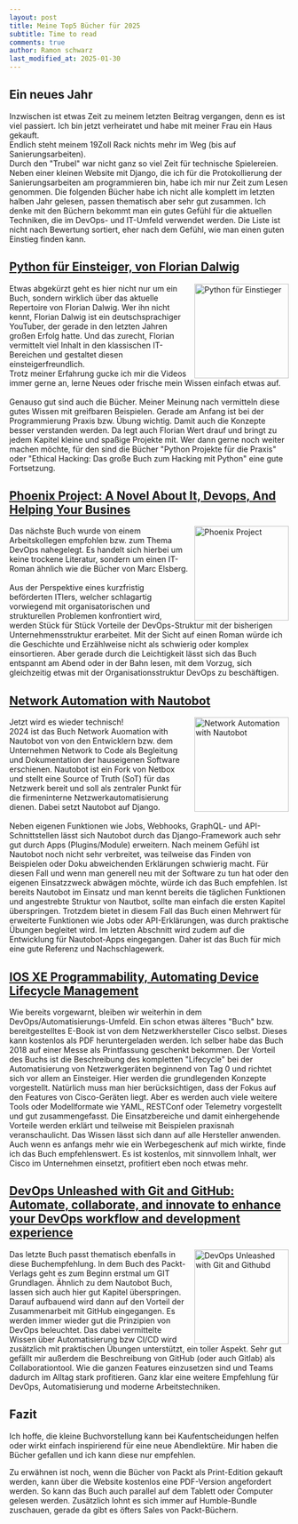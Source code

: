 ```yaml
---
layout: post
title: Meine Top5 Bücher für 2025
subtitle: Time to read
comments: true
author: Ramon schwarz
last_modified_at: 2025-01-30
---
```


<style>
  .bild-text {
    align-items: center;
  }
  .bild-text img {
    margin-left: 10px;
    width: 170px;
   float: right;
  }
</style>

## Ein neues Jahr

Inzwischen ist etwas Zeit zu meinem letzten Beitrag vergangen, denn es ist viel passiert. Ich bin jetzt verheiratet und habe mit meiner Frau ein Haus gekauft. <br>
Endlich steht meinem 19Zoll Rack nichts mehr im Weg (bis auf Sanierungsarbeiten). <br>
Durch den "Trubel" war nicht ganz so viel Zeit für technische Spielereien. Neben einer kleinen Website mit Django, die ich für die Protokollierung der Sanierungsarbeiten am programmieren bin, habe ich mir nur Zeit zum Lesen genommen. 
Die folgenden Bücher habe ich nicht alle komplett im letzten halben Jahr gelesen, passen thematisch aber sehr gut zusammen. Ich denke mit den Büchern bekommt man ein gutes Gefühl für die aktuellen Techniken, die im DevOps- und IT-Umfeld verwendet werden. Die Liste ist nicht nach Bewertung sortiert, eher nach dem Gefühl, wie man einen guten Einstieg finden kann.

## [Python für Einsteiger, von Florian Dalwig](https://www.amazon.de/Ethical-Hacking-verschiedene-Methoden-verstehen/dp/3969673305/ref=sr_1_2?crid=3Q03RNRE8XC9X&dib=eyJ2IjoiMSJ9.E8NvHasIhUZn5BEnUinoABSytF6cdDpkVRlvJv-kUq3on4iat84WYzbba6s9MMs5Ar278HWaJb7V27yLen6X49VsGUHZVsIDjMh4GdR_9CplZwSLgMDoy91qIWVdj_-J4J-u0wbjfnookW7SXOHCDuh9sKeOJfkA9aW8B0iraPs0BxUMsjYXf9AKyfQTjzpcAqyX_HvpAMqtYD5_4RrEUf9o9ejSmXvH3Q4YPI_GsNM.iwn4OD4sC_XUUqbHOdMmpsnpiergwrFoBcKS_8I3N98&dib_tag=se&keywords=florian+dalwigk&qid=1739476033&sprefix=Florian+Dalwig%2Caps%2C75&sr=8-2)

<div class="bild-text">
  <img src="/assets/img/top5_books/pythonfuerEinsteiger.jpg" alt="Python für Einstieger">
  <p>
Etwas abgekürzt geht es hier nicht nur um ein Buch, sondern wirklich über das aktuelle Repertoire von Florian Dalwig.
Wer ihn nicht kennt, Florian Dalwig ist ein deutschsprachiger YouTuber, der gerade in den letzten Jahren großen Erfolg hatte. Und das zurecht, Florian vermittelt viel Inhalt in den klassischen IT-Bereichen und gestaltet diesen einsteigerfreundlich. <br>
Trotz meiner Erfahrung gucke ich mir die Videos immer gerne an, lerne Neues oder frische mein Wissen einfach etwas auf. <br> <br>
Genauso gut sind auch die Bücher.
Meiner Meinung nach vermitteln diese gutes Wissen mit greifbaren Beispielen. 
Gerade am Anfang ist bei der Programmierung Praxis bzw. Übung wichtig. Damit auch die Konzepte besser verstanden werden. Da legt auch Florian Wert drauf und bringt zu jedem Kapitel kleine und spaßige Projekte mit. Wer dann gerne noch weiter machen möchte, für den sind die Bücher 
"Python Projekte für die Praxis" oder "Ethical Hacking: Das große Buch zum Hacking mit Python" eine gute Fortsetzung.
</p>
</div>

## [Phoenix Project: A Novel About It, Devops, And Helping Your Busines](https://www.amazon.de/Phoenix-Project-DevOps-Helping-Business/dp/1942788290/ref=sr_1_1?__mk_de_DE=%C3%85M%C3%85%C5%BD%C3%95%C3%91&crid=1O4TABQOTV1Q2&dib=eyJ2IjoiMSJ9.8WChqdAHdVUl2FcxLrNvsMXi4ddWIyZ9WuK-Sj1biST4xcwuU7wayVk_rfNz5BTTBHU54HKacMKtrHtiT57rUpKNjTrnuSiU6w37CePcwBbHqdnRZh4mDyt_i30rWbaxwA9Mtf5VfS5Fi0VB1-1tYnyxnypftm8mrHsVSyTcbu2n5Vb56IUpSi-RxIesaNaG5IC62V6XCZRb7E8DbQ5mFSK3j_BZQIHIpmkmf9D2Yk4.4AZjWitxOovADxEGxDoP3Q1xkrWIVTHtGEhUq2xtXsY&dib_tag=se&keywords=phoenix+project&qid=1739476128&sprefix=phoenixprojekt%2Caps%2C86&sr=8-1)

<div class="bild-text">
  <img src="/assets/img/top5_books/phoenix-project.jpg" alt="Phoenix Project">
  <p>
Das nächste Buch wurde von einem Arbeitskollegen empfohlen bzw. zum Thema DevOps nahegelegt. 
Es handelt sich hierbei um keine trockene Literatur, sondern um einen IT-Roman ähnlich wie die Bücher von Marc Elsberg. <br> <br>
Aus der Perspektive eines kurzfristig beförderten ITlers, welcher schlagartig vorwiegend mit organisatorischen und strukturellen Problemen konfrontiert wird, werden Stück für Stück Vorteile der DevOps-Struktur mit der bisherigen Unternehmensstruktur erarbeitet. Mit der Sicht auf einen Roman würde ich die Geschichte und Erzählweise nicht als schwierig oder komplex einsortieren. Aber gerade durch die Leichtigkeit lässt sich das Buch entspannt am Abend oder in der Bahn lesen, mit dem Vorzug, sich gleichzeitig etwas mit der Organisationsstruktur DevOps zu beschäftigen.
 </p>
</div>

## [Network Automation with Nautobot](https://www.amazon.de/Network-Automation-Nautobot-data-driven-networking/dp/1837637865/ref=sr_1_1?__mk_de_DE=%C3%85M%C3%85%C5%BD%C3%95%C3%91&crid=14LLNKKTHJGB2&dib=eyJ2IjoiMSJ9.nz7MjOMO_6RRpw4JajU3VZ7QJjKXeU1v6jYxBLBg3bVQGmvoA8vtOXQvZsWUPyDcTKNM6dQrmBe-2TkG1OdwDTuiXuzj4sIB5o6Jrpy_0_QKYcJ8124oculnObWO3eCLI8XfDaWVmu4RikTc01Uc2Zq3aXuJj1weNGjeWEbeOGI-2ZiRrcoAJt9v3-UDDGhPCFl2Qxp98zwGI2IYUvbtZquKPev1D9yjyimLAJgxi3A.9pBdARwhDosYMreTt84V24YIxqMWOBdI33IdiCnEfOM&dib_tag=se&keywords=Network+Automation+with+Nautobot&qid=1739478051&sprefix=network+automation+with+nautobot%2Caps%2C130&sr=8-1)

<div class="bild-text">
  <img src="/assets/img/top5_books/Nautobot.jpg" alt="Network Automation with Nautobot">
  <p>
Jetzt wird es wieder technisch!<br>
2024 ist das Buch Network Auomation with Nautobot von von den Entwicklern bzw. dem Unternehmen Network to Code als Begleitung und Dokumentation der hauseigenen Software erschienen. 
Nautobot ist ein Fork von Netbox und stellt eine Source of Truth (SoT) für das Netzwerk bereit und soll als zentraler Punkt für die firmeninterne Netzwerkautomatisierung dienen. Dabei setzt Nautobot auf Django. <br> <br>
Neben eigenen Funktionen wie Jobs, Webhooks, GraphQL- und API-Schnittstellen lässt sich Nautobot durch das Django-Framework auch sehr gut durch Apps (Plugins/Module) erweitern. Nach meinem Gefühl ist Nautobot noch nicht sehr verbreitet, was teilweise das Finden von Beispielen oder Doku abweichenden Erklärungen schwierig macht. Für diesen Fall und wenn man generell neu mit der Software zu tun hat oder den eigenen Einsatzzweck abwägen möchte, würde ich das Buch empfehlen. Ist bereits Nautobot im Einsatz und man kennt bereits die täglichen Funktionen und angestrebte Struktur von Nautbot, sollte man einfach die ersten Kapitel überspringen. Trotzdem bietet in diesem Fall das Buch einen Mehrwert für erweiterte Funktionen wie Jobs oder API-Erklärungen, was durch praktische Übungen begleitet wird. 
Im letzten Abschnitt wird zudem auf die Entwicklung für Nautobot-Apps eingegangen. 
Daher ist das Buch für mich eine gute Referenz und Nachschlagewerk.
</p>
</div>

## [IOS XE Programmability, Automating Device Lifecycle Management](https://www.cisco.com/c/dam/en/us/products/collateral/enterprise-networks/nb-06-ios-xe-prog-ebook-cte-en.pdf)

Wie bereits vorgewarnt, bleiben wir weiterhin in dem DevOps/Automatisierungs-Umfeld. Ein schon etwas älteres "Buch" bzw. bereitgestelltes E-Book ist von dem Netzwerkhersteller Cisco selbst. Dieses kann kostenlos als PDF heruntergeladen werden. Ich selber habe das Buch 2018 auf einer Messe als Printfassung geschenkt bekommen. Der Vorteil des Buchs ist die Beschreibung des kompletten "Lifecycle" bei der Automatisierung von Netzwerkgeräten beginnend von Tag 0 und richtet sich vor allem an Einsteiger. Hier werden die grundlegenden Konzepte vorgestellt. Natürlich muss man hier berücksichtigen, dass der Fokus auf den Features von Cisco-Geräten liegt. Aber es werden auch viele weitere Tools oder Modellformate wie YAML, RESTConf oder Telemetry vorgestellt und gut zusammengefasst. Die Einsatzbereiche und damit einhergehende Vorteile werden erklärt und teilweise mit Beispielen praxisnah veranschaulicht. Das Wissen lässt sich dann auf alle Hersteller anwenden. Auch wenn es anfangs mehr wie ein Werbegeschenk auf mich wirkte, finde ich das Buch empfehlenswert. Es ist kostenlos, mit sinnvollem Inhalt, wer Cisco im Unternehmen einsetzt, profitiert eben noch etwas mehr.

## [DevOps Unleashed with Git and GitHub: Automate, collaborate, and innovate to enhance your DevOps workflow and development experience](https://www.amazon.de/DevOps-Unleashed-Git-GitHub-collaborate-ebook/dp/B0CW189SNZ/ref=sr_1_1?__mk_de_DE=%C3%85M%C3%85%C5%BD%C3%95%C3%91&crid=1JVPWLW2O7BQR&dib=eyJ2IjoiMSJ9.Pyx_LRn8u_kyirTqmCb63hTo9ZFGfQAZTcAAxSafVsC_M-1ptNl3nVIYZ6_uFx2ijHZ-6HXwchUqP5Sy3bRircAnkn3Xk1ZmZpg8fTnDviBplEBjPzLTkXiZZNen7vi52aX0tMoagzWnvh5voMQXynpErgdvLYSgGM1e-w4Ms6Im0iz4Nc-tgOUmppaUmUmHqW1bUAvjU2aNVnYuuzasbc-3WqXIFPkQtUcqlsukCNA.QvBEMyqRPz5sRnmkGRczznTs9TxNowrHi7PdQvV6h2w&dib_tag=se&keywords=Git+unleashed+with+github&qid=1739477974&sprefix=git+unleashed+with+github%2Caps%2C94&sr=8-1)
<div class="bild-text">
  <img src="/assets/img/top5_books/DevOps.jpg" alt="DevOps Unleashed with Git and Githubd">
  <p>
Das letzte Buch passt thematisch ebenfalls in diese Buchempfehlung. In dem Buch des Packt-Verlags geht es zum Beginn erstmal um GIT Grundlagen. Ähnlich zu dem Nautobot Buch, lassen sich auch hier gut Kapitel überspringen. Darauf aufbauend wird dann auf den Vorteil der Zusammenarbeit mit GitHub eingegangen. Es werden immer wieder gut die Prinzipien von DevOps beleuchtet. Das dabei vermittelte Wissen über Automatisierung bzw CI/CD wird zusätzlich mit praktischen Übungen unterstützt, ein toller Aspekt. Sehr gut gefällt mir außerdem die Beschreibung von GitHub (oder auch Gitlab) als Collaborationtool. Wie die ganzen Features einzusetzen sind und Teams dadurch im Alltag stark profitieren. Ganz klar eine weitere Empfehlung für DevOps, Automatisierung und moderne Arbeitstechniken.
</p>
</div>

## Fazit
Ich hoffe, die kleine Buchvorstellung kann bei Kaufentscheidungen helfen oder wirkt einfach inspirierend für eine neue Abendlektüre. Mir haben die Bücher gefallen und ich kann diese nur empfehlen.

Zu erwähnen ist noch, wenn die Bücher von Packt als Print-Edition gekauft werden, kann über die Website kostenlos eine PDF-Version angefordert werden. So kann das Buch auch parallel auf dem Tablett oder Computer gelesen werden. Zusätzlich lohnt es sich immer auf Humble-Bundle zuschauen, gerade da gibt es öfters Sales von Packt-Büchern.
